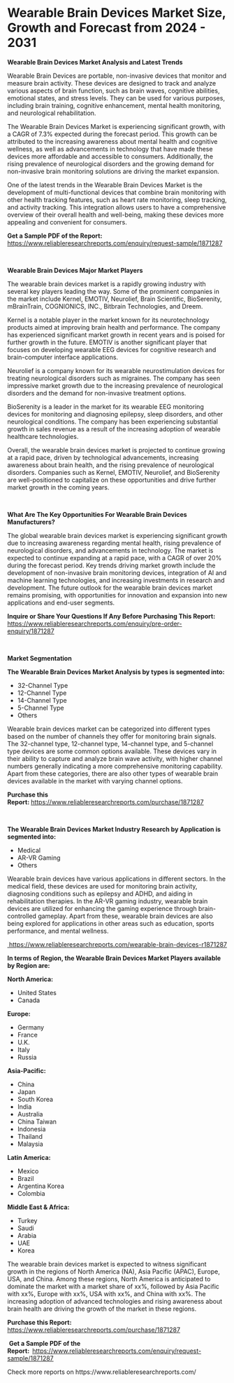 <p><h1>Wearable Brain Devices Market Size, Growth and Forecast from 2024 - 2031</h1></p><p><strong>Wearable Brain Devices Market Analysis and Latest Trends</strong></p>
<p><p>Wearable Brain Devices are portable, non-invasive devices that monitor and measure brain activity. These devices are designed to track and analyze various aspects of brain function, such as brain waves, cognitive abilities, emotional states, and stress levels. They can be used for various purposes, including brain training, cognitive enhancement, mental health monitoring, and neurological rehabilitation.</p><p>The Wearable Brain Devices Market is experiencing significant growth, with a CAGR of 7.3% expected during the forecast period. This growth can be attributed to the increasing awareness about mental health and cognitive wellness, as well as advancements in technology that have made these devices more affordable and accessible to consumers. Additionally, the rising prevalence of neurological disorders and the growing demand for non-invasive brain monitoring solutions are driving the market expansion.</p><p>One of the latest trends in the Wearable Brain Devices Market is the development of multi-functional devices that combine brain monitoring with other health tracking features, such as heart rate monitoring, sleep tracking, and activity tracking. This integration allows users to have a comprehensive overview of their overall health and well-being, making these devices more appealing and convenient for consumers.</p></p>
<p><strong>Get a Sample PDF of the Report:&nbsp;</strong> <a href="https://www.reliableresearchreports.com/enquiry/request-sample/1871287">https://www.reliableresearchreports.com/enquiry/request-sample/1871287</a></p>
<p>&nbsp;</p>
<p><strong>Wearable Brain Devices Major Market Players</strong></p>
<p><p>The wearable brain devices market is a rapidly growing industry with several key players leading the way. Some of the prominent companies in the market include Kernel, EMOTIV, Neurolief, Brain Scientific, BioSerenity, mBrainTrain, COGNIONICS, INC., Bitbrain Technologies, and Dreem.</p><p>Kernel is a notable player in the market known for its neurotechnology products aimed at improving brain health and performance. The company has experienced significant market growth in recent years and is poised for further growth in the future. EMOTIV is another significant player that focuses on developing wearable EEG devices for cognitive research and brain-computer interface applications.</p><p>Neurolief is a company known for its wearable neurostimulation devices for treating neurological disorders such as migraines. The company has seen impressive market growth due to the increasing prevalence of neurological disorders and the demand for non-invasive treatment options.</p><p>BioSerenity is a leader in the market for its wearable EEG monitoring devices for monitoring and diagnosing epilepsy, sleep disorders, and other neurological conditions. The company has been experiencing substantial growth in sales revenue as a result of the increasing adoption of wearable healthcare technologies.</p><p>Overall, the wearable brain devices market is projected to continue growing at a rapid pace, driven by technological advancements, increasing awareness about brain health, and the rising prevalence of neurological disorders. Companies such as Kernel, EMOTIV, Neurolief, and BioSerenity are well-positioned to capitalize on these opportunities and drive further market growth in the coming years.</p></p>
<p>&nbsp;</p>
<p><strong>What Are The Key Opportunities For Wearable Brain Devices Manufacturers?</strong></p>
<p><p>The global wearable brain devices market is experiencing significant growth due to increasing awareness regarding mental health, rising prevalence of neurological disorders, and advancements in technology. The market is expected to continue expanding at a rapid pace, with a CAGR of over 20% during the forecast period. Key trends driving market growth include the development of non-invasive brain monitoring devices, integration of AI and machine learning technologies, and increasing investments in research and development. The future outlook for the wearable brain devices market remains promising, with opportunities for innovation and expansion into new applications and end-user segments.</p></p>
<p><strong>Inquire or Share Your Questions If Any Before Purchasing This Report:</strong> <a href="https://www.reliableresearchreports.com/enquiry/pre-order-enquiry/1871287">https://www.reliableresearchreports.com/enquiry/pre-order-enquiry/1871287</a></p>
<p>&nbsp;</p>
<p><strong>Market Segmentation</strong></p>
<p><strong>The Wearable Brain Devices Market Analysis by types is segmented into:</strong></p>
<p><ul><li>32-Channel Type</li><li>12-Channel Type</li><li>14-Channel Type</li><li>5-Channel Type</li><li>Others</li></ul></p>
<p><p>Wearable brain devices market can be categorized into different types based on the number of channels they offer for monitoring brain signals. The 32-channel type, 12-channel type, 14-channel type, and 5-channel type devices are some common options available. These devices vary in their ability to capture and analyze brain wave activity, with higher channel numbers generally indicating a more comprehensive monitoring capability. Apart from these categories, there are also other types of wearable brain devices available in the market with varying channel options.</p></p>
<p><strong>Purchase this Report:&nbsp;</strong><a href="https://www.reliableresearchreports.com/purchase/1871287">https://www.reliableresearchreports.com/purchase/1871287</a></p>
<p>&nbsp;</p>
<p><strong>The Wearable Brain Devices Market Industry Research by Application is segmented into:</strong></p>
<p><ul><li>Medical</li><li>AR-VR Gaming</li><li>Others</li></ul></p>
<p><p>Wearable brain devices have various applications in different sectors. In the medical field, these devices are used for monitoring brain activity, diagnosing conditions such as epilepsy and ADHD, and aiding in rehabilitation therapies. In the AR-VR gaming industry, wearable brain devices are utilized for enhancing the gaming experience through brain-controlled gameplay. Apart from these, wearable brain devices are also being explored for applications in other areas such as education, sports performance, and mental wellness.</p></p>
<p><a href="https://www.reliableresearchreports.com/wearable-brain-devices-r1871287">&nbsp;https://www.reliableresearchreports.com/wearable-brain-devices-r1871287</a></p>
<p><strong>In terms of Region, the Wearable Brain Devices Market Players available by Region are:</strong></p>
<p>
    <p> <strong> North America: </strong>
        <ul>
            <li>United States</li>
            <li>Canada</li>
        </ul>
        </p> 
    <p> <strong> Europe: </strong>
        <ul>
            <li>Germany</li>
            <li>France</li>
            <li>U.K.</li>
            <li>Italy</li>
            <li>Russia</li>
        </ul>
        </p> 
    <p> <strong> Asia-Pacific: </strong>
        <ul>
            <li>China</li>
            <li>Japan</li>
            <li>South Korea</li>
            <li>India</li>
            <li>Australia</li>
            <li>China Taiwan</li>
            <li>Indonesia</li>
            <li>Thailand</li>
            <li>Malaysia</li>
        </ul>
        </p> 
    <p> <strong> Latin America: </strong>
        <ul>
            <li>Mexico</li>
            <li>Brazil</li>
            <li>Argentina Korea</li>
            <li>Colombia</li>
        </ul>
        </p> 
    <p> <strong> Middle East & Africa: </strong>
        <ul>
            <li>Turkey</li>
            <li>Saudi</li>
            <li>Arabia</li>
            <li>UAE</li>
            <li>Korea</li>
        </ul>
    </p>
    </p>
<p><p>The wearable brain devices market is expected to witness significant growth in the regions of North America (NA), Asia Pacific (APAC), Europe, USA, and China. Among these regions, North America is anticipated to dominate the market with a market share of xx%, followed by Asia Pacific with xx%, Europe with xx%, USA with xx%, and China with xx%. The increasing adoption of advanced technologies and rising awareness about brain health are driving the growth of the market in these regions.</p></p>
<p><strong>Purchase this Report: </strong><a href="https://www.reliableresearchreports.com/purchase/1871287">https://www.reliableresearchreports.com/purchase/1871287</a></p>
<p>&nbsp;<strong>Get a Sample PDF of the Report:&nbsp;&nbsp;</strong><a href="https://www.reliableresearchreports.com/enquiry/request-sample/1871287">https://www.reliableresearchreports.com/enquiry/request-sample/1871287</a></p>
<p><strong></strong></p>
<p>Check more reports on https://www.reliableresearchreports.com/</p>